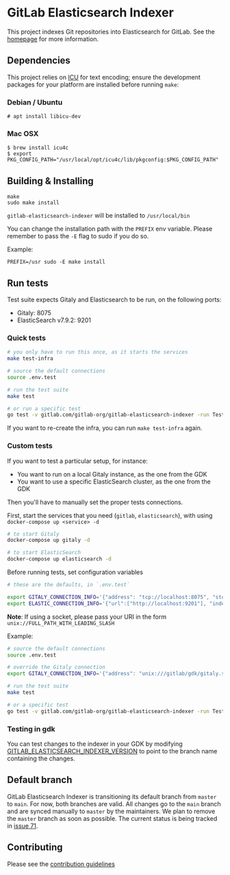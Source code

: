 # GitLab Elasticsearch Indexer

This project indexes Git repositories into Elasticsearch for GitLab. See the
[homepage](https://gitlab.com/gitlab-org/gitlab-elasticsearch-indexer) for more
information.

## Dependencies

This project relies on [ICU](http://site.icu-project.org/) for text encoding;
ensure the development packages for your platform are installed before running
`make`:

### Debian / Ubuntu

```
# apt install libicu-dev
```

### Mac OSX

```
$ brew install icu4c
$ export PKG_CONFIG_PATH="/usr/local/opt/icu4c/lib/pkgconfig:$PKG_CONFIG_PATH"
```

## Building & Installing

```
make
sudo make install
```

`gitlab-elasticsearch-indexer` will be installed to `/usr/local/bin`

You can change the installation path with the `PREFIX` env variable. Please remember to pass the `-E` flag to sudo if you do so.

Example:
```
PREFIX=/usr sudo -E make install
```

## Run tests

Test suite expects Gitaly and Elasticsearch to be run, on the following ports:

  - Gitaly: 8075
  - ElasticSearch v7.9.2: 9201

### Quick tests

```bash
# you only have to run this once, as it starts the services
make test-infra

# source the default connections
source .env.test

# run the test suite
make test

# or run a specific test
go test -v gitlab.com/gitlab-org/gitlab-elasticsearch-indexer -run TestIndexingGitlabTest

```

If you want to re-create the infra, you can run `make test-infra` again.

### Custom tests

If you want to test a particular setup, for instance:

  - You want to run on a local Gitaly instance, as the one from the GDK
  - You want to use a specific ElasticSearch cluster, as the one from the GDK

Then you'll have to manually set the proper tests connections.

First, start the services that you need (`gitlab`, `elasticsearch`), with using `docker-compose up <service> -d`


```bash
# to start Gitaly
docker-compose up gitaly -d

# to start ElasticSearch
docker-compose up elasticsearch -d
```

Before running tests, set configuration variables

```bash
# these are the defaults, in `.env.test`

export GITALY_CONNECTION_INFO='{"address": "tcp://localhost:8075", "storage": "default"}'
export ELASTIC_CONNECTION_INFO='{"url":["http://localhost:9201"], "index_name":"gitlab-test"}'
```

**Note**: If using a socket, please pass your URI in the form `unix://FULL_PATH_WITH_LEADING_SLASH`

Example:
```bash
# source the default connections
source .env.test

# override the Gitaly connection
export GITALY_CONNECTION_INFO='{"address": "unix:///gitlab/gdk/gitaly.socket", "storage": "default"}'

# run the test suite
make test

# or a specific test
go test -v gitlab.com/gitlab-org/gitlab-elasticsearch-indexer -run TestIndexingGitlabTest
```

### Testing in gdk

You can test changes to the indexer in your GDK by modifying [GITLAB_ELASTICSEARCH_INDEXER_VERSION](https://gitlab.com/gitlab-org/gitlab/-/blob/main/GITLAB_ELASTICSEARCH_INDEXER_VERSION) to point to the branch name containing the changes.


## Default branch

GitLab Elasticsearch Indexer is transitioning its default branch from `master` to `main`. For now,
both branches are valid. All changes go to the `main` branch and are synced manually
to `master` by the maintainers. We plan to remove the `master` branch as soon as
possible. The current status is being tracked in [issue 71](https://gitlab.com/gitlab-org/gitlab-elasticsearch-indexer/-/issues/71).

## Contributing

Please see the [contribution guidelines](CONTRIBUTING.md)

